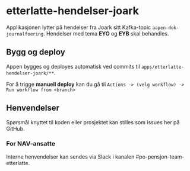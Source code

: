 # etterlatte-hendelser-joark

Applikasjonen lytter på hendelser fra Joark sitt Kafka-topic `aapen-dok-journalfoering`.
Hendelser med tema **EYO** og **EYB** skal behandles.

## Bygg og deploy

Appen bygges og deployes automatisk ved commits til `apps/etterlatte-hendelser-joark/**`.

For å trigge **manuell deploy** kan du gå til `Actions -> (velg workflow) -> Run workflow from <branch>`

## Henvendelser

Spørsmål knyttet til koden eller prosjektet kan stilles som issues her på GitHub.

### For NAV-ansatte

Interne henvendelser kan sendes via Slack i kanalen #po-pensjon-team-etterlatte.
